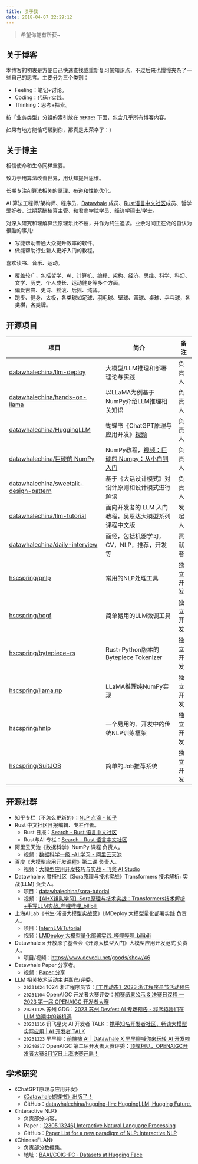 ```yaml
---
title: 关于我
date: 2018-04-07 22:29:12
---
```


>希望你能有所获~

## 关于博客

本博客的初衷是方便自己快速查找或重新复习某知识点，不过后来也慢慢夹杂了一些自己的思考。主要分为三个类别：

- Feeling：笔记+讨论。
- Coding：代码+实践。
- Thinking：思考+探索。

按「业务类型」分组的索引放在 `SERIES` 下面，包含几乎所有博客内容。

如果有地方能恰巧帮到你，那真是太荣幸了：）

## 关于博主

相信使命和生命同样重要。

致力于用算法改善世界，用认知提升思维。

长期专注AI算法相关的原理、布道和性能优化。

AI 算法工程师/架构师、程序员、[Datawhale](https://datawhale.club/) 成员、[Rust语言中文社区](https://rustcc.cn/)成员、哲学爱好者、过期薪酬核算主管、和君商学院学员、经济学硕士/学士。

对深入研究和理解算法原理乐此不疲，并作为终生追求。业余时间正在做的自认为很酷的事儿:

- 写能帮助普通大众提升效率的软件。
- 做能帮助行业新人更好入门的教程。

喜欢读书、音乐、运动。

- 覆盖较广，包括哲学、AI、计算机、编程、架构、经济、思维、科学、科幻、文学、历史、个人成长、运动健身等多个方面。
- 偏爱古典、史诗、摇滚、后摇、纯音。
- 跑步、健身、太极，各类球如足球、羽毛球、壁球、篮球、桌球、乒乓球，各类棋，各类牌。


## 开源项目

| 项目                                                         | 简介                                                         | 备注     |
| ------------------------------------------------------------ | ------------------------------------------------------------ | -------- |
| [datawhalechina/llm-deploy](https://github.com/datawhalechina/llm-deploy) | 大模型/LLM推理和部署理论与实践                               | 负责人   |
| [datawhalechina/hands-on-llama](https://github.com/datawhalechina/hands-on-llama) | 以LLaMA为例基于NumPy介绍LLM推理相关知识                      | 负责人   |
| [datawhalechina/HuggingLLM](https://github.com/datawhalechina/hugging-llm) | 蝴蝶书《ChatGPT原理与应用开发》[视频](https://space.bilibili.com/431850986/channel/collectiondetail?sid=1315092) | 负责人   |
| [datawhalechina/巨硬的 NumPy](https://github.com/datawhalechina/powerful-numpy) | NumPy教程，[视频：巨硬的 Numpy：从小白到入门]( https://www.bilibili.com/video/BV1Ym4y1U7at?share_source=copy_web&vd_source=cea86f777e9ba73f1a486c90773fcb03) | 负责人   |
| [datawhalechina/sweetalk-design-pattern](https://github.com/datawhalechina/sweetalk-design-pattern) | 基于《大话设计模式》对设计原则和设计模式进行解读             | 负责人   |
| [datawhalechina/llm-tutorial](https://github.com/datawhalechina/prompt-engineering-for-developers) | 面向开发者的 LLM 入门教程，吴恩达大模型系列课程中文版        | 发起人   |
| [datawhalechina/daily-interview](https://github.com/datawhalechina/daily-interview) | 面经，包括机器学习，CV，NLP，推荐，开发等                    | 贡献者   |
| [hscspring/pnlp](https://github.com/hscspring/pnlp)          | 常用的NLP处理工具                                            | 独立开发 |
| [hscspring/hcgf](https://github.com/hscspring/hcgf)          | 简单易用的LLM微调工具                                        | 独立开发 |
| [hscspring/bytepiece-rs](https://github.com/hscspring/bytepiece-rs) | Rust+Python版本的 Bytepiece Tokenizer                        | 独立开发 |
| [hscspring/llama.np](https://github.com/hscspring/llama.np)  | LLaMA推理纯NumPy实现                                         | 独立开发 |
| [hscspring/hnlp](https://github.com/hscspring/hnlp)          | 一个易用的、开发中的传统NLP训练框架                          | 独立开发 |
| [hscspring/SuitJOB](https://github.com/hscspring/SuitJOB)    | 简单的Job推荐系统                                            | 独立开发 |

## 开源社群

- 知乎专栏（不怎么更新的）：[NLP 点滴 - 知乎](https://www.zhihu.com/column/lovenlp)
- Rust 中文社区日报编辑、专栏作者。
    - Rust 日报：[Search - Rust 语言中文社区](https://rustcc.cn/search?q=%E9%95%BF%E7%90%B4)
    - Rust与AI 专栏：[Search - Rust 语言中文社区](https://rustcc.cn/search?q=Rust%E4%B8%8EAI)
- 阿里云天池《数据科学》NumPy 课程 负责人。
    - 视频：[数据科学一级 -AI 学习 - 阿里云天池](https://tianchi.aliyun.com/course/1069)
- 百度《大模型应用开发课程》第二课 负责人。
    - 视频：[大模型应用开发技巧与实战 - 飞桨 AI Studio](https://aistudio.baidu.com/course/introduce/28611)
- Datawhale x 魔搭社区《Sora原理与技术实战》Transformers 技术解析+实战(LLM) 负责人。
    - 项目：[datawhalechina/sora-tutorial](https://github.com/datawhalechina/sora-tutorial)
    - 视频：[【AI+X组队学习】Sora原理与技术实战：Transformers技术解析+手写LLM实战_哔哩哔哩_bilibili](https://www.bilibili.com/video/BV17Z421a71d/?vd_source=25267fdf6ac60f2b1937c53c36aa5ee7)
- 上海AILab《书生·浦语大模型实战营》LMDeploy 大模型量化部署实践 负责人。
    - 项目：[InternLM/Tutorial](https://github.com/InternLM/tutorial)
    - 视频：[LMDeploy 大模型量化部署实践_哔哩哔哩_bilibili](https://www.bilibili.com/video/BV1iW4y1A77P/?vd_source=25267fdf6ac60f2b1937c53c36aa5ee7)
- Datawhale × 开放原子基金会《开源大模型入门》大模型应用开发范式 负责人。
    - 项目/视频：https://www.devedu.net/goods/show/46
- Datawhale Paper 分享者。
    - 视频：[Paper 分享](https://www.bilibili.com/medialist/detail/ml1760686270)
- LLM 相关技术活动主讲嘉宾/评委。
    - `20231024` 1024 浙江程序员节：[【工作动态】2023 浙江程序员节活动预告](https://mp.weixin.qq.com/s/hL9ZqL1fs3Fc-EZi2JfE_Q)
    - `20231104` OpenAIGC 开发者大赛评委：[初赛结果公示 & 决赛日议程 —2023 第一届 OPENAIGC 开发者大赛](https://mp.weixin.qq.com/s/AWtUDm7HR9mlFPYbP-Vngg)
    - `20231125` 苏州 GDG：[2023 苏州 Devfest AI 专场预告 - 程序猿媛们在 LLM 浪潮中的新机遇](https://mp.weixin.qq.com/s/MudtoqKhASsU-80axnNiCQ)
    - `20231216` 讯飞星火 AI 开发者 TALK：[携手知名开发者社区，畅谈大模型实际应用 | AI 开发者 TALK](https://mp.weixin.qq.com/s/-ix8xXSm421QfmfD7lVTLg)
    - `20231223` 早早聊：[前端搞 AI | Datawhale X 早早聊喊你来玩转 AI 开发啦](https://www.zaozao.run/conf/c76)
    - `20240817` OpenAIGC 第二届开发者大赛评委：[顶峰相见，OPENAIGC开发者大赛8月17日上海决赛开启！](https://mp.weixin.qq.com/s/CE7NTPi_M6JYdu-1oPMSzA)

## 学术研究

- 《ChatGPT原理与应用开发》
    - [《Datawhale蝴蝶书》出版了！](https://mp.weixin.qq.com/s/cIn3-hL9DSOJf2S2_MihNw)
    - GitHub：[datawhalechina/hugging-llm: HuggingLLM, Hugging Future.](https://github.com/datawhalechina/hugging-llm)
- 《Interactive NLP》
    - 负责部分内容。
    - Paper：[[2305.13246] Interactive Natural Language Processing](https://arxiv.org/abs/2305.13246)
    - GitHub：[Paper List for a new paradigm of NLP: Interactive NLP](https://github.com/InteractiveNLP-Team/awesome-InteractiveNLP-papers)
- 《ChineseFLAN》
    - 负责部分数据集。
    - 地址：[BAAI/COIG-PC · Datasets at Hugging Face](https://huggingface.co/datasets/BAAI/COIG-PC)
